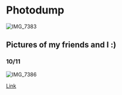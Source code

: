 # Photodump
![IMG_7383](https://user-images.githubusercontent.com/72736233/95738551-47f9f000-0c3e-11eb-8f8c-349560c4a705.JPG)
## Pictures of my friends and I :)
### 10/11
![IMG_7386](https://user-images.githubusercontent.com/72736233/95738717-87284100-0c3e-11eb-9e2a-3276d6d1f0a0.JPG)

[Link](https://simple.wikipedia.org/wiki/Communism)
```

